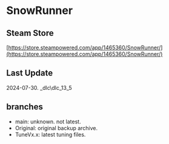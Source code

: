 # SnowRunner

## Steam Store

[https://store.steampowered.com/app/1465360/SnowRunner/](https://store.steampowered.com/app/1465360/SnowRunner/)

## Last Update

2024-07-30. _dlc\dlc_13_5

## branches

- main: unknown. not latest.
- Original: original backup archive.
- TuneVx.x: latest tuning files.
